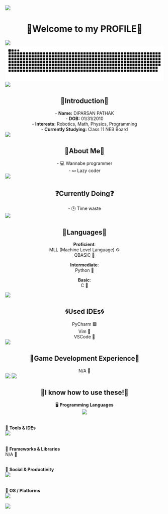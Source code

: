 <!--border line-->

<img src="https://user-images.githubusercontent.com/73097560/115834477-dbab4500-a447-11eb-908a-139a6edaec5c.gif">

<div align="center">
  <h1>👾Welcome to my PROFILE👾</h1>
</div>

<!--border line-->

<img src="https://user-images.githubusercontent.com/73097560/115834477-dbab4500-a447-11eb-908a-139a6edaec5c.gif">

<!--credit to vaxad for this amazing snake thing-->

<div align="center">
  <img  src="https://github.com/vaxad/vaxad/blob/main/grid-snake.svg"
       alt="yoinked from github.com/vaxad" /></a>
</div>

<!--border line-->
<img src="https://user-images.githubusercontent.com/73097560/115834477-dbab4500-a447-11eb-908a-139a6edaec5c.gif">

<div align="center">
  <h2><b>📝Introduction📝</b></h2>
</div>

<div align="center">
  - <b>Name:</b> DIPARSAN PATHAK<br>
  - <b>DOB:</b> 01/31/2010<br>
  - <b>Interests:</b> Robotics, Math, Physics, Programming<br>
  - <b>Currently Studying:</b> Class 11 NEB Board<br>
</div>

<!--border line-->
<img src="https://user-images.githubusercontent.com/73097560/115834477-dbab4500-a447-11eb-908a-139a6edaec5c.gif">

<div align="center">
  <h2><b>👀About Me👀</b></h2>
</div>

<div align="center">
    - 💻 Wannabe programmer<br>
    - 💤 Lazy coder<br>
</div>

<!--border line-->
<img src="https://user-images.githubusercontent.com/73097560/115834477-dbab4500-a447-11eb-908a-139a6edaec5c.gif">

<div align="center">
  <h2><b>❓Currently Doing❓</b></h2>
</div>

<div align="center">
  - 🕒 Time waste<br>
</div>

<!--border line-->
<img src="https://user-images.githubusercontent.com/73097560/115834477-dbab4500-a447-11eb-908a-139a6edaec5c.gif">

<div align="center">
  <h2><b>🦚Languages🦚</b></h2>
</div>

<div align="center">
  <p>
    <b>Proficient</b>:<br>
    MLL (Machine Level Language) ⚙️<br>
    QBASIC 👴<br>
  </p>
  <p>
    <b>Intermediate</b>:<br>
    Python 🐍<br>
  </p>
  <p>
    <b>Basic</b>:<br>
    C 💪<br>
  </p>
</div>

<!--border line-->
<img src="https://user-images.githubusercontent.com/73097560/115834477-dbab4500-a447-11eb-908a-139a6edaec5c.gif">

<div align="center">
  <h2><b>🌀Used IDEs🌀</b></h2>
</div>

<div align="center">
  PyCharm 🟩<br>
  Vim 🗿<br>
  VSCode 🔹<br>
</div>

<!--border line-->
<img src="https://user-images.githubusercontent.com/73097560/115834477-dbab4500-a447-11eb-908a-139a6edaec5c.gif">

<div align="center">
  <h2><b>🎲Game Development Experience🎲</b></h2>
</div>

<div align="center">
    N/A 🚫<br>
</div>

<!--border line-->
<img src="https://user-images.githubusercontent.com/73097560/115834477-dbab4500-a447-11eb-908a-139a6edaec5c.gif">

<!--border line-->
<img src="https://user-images.githubusercontent.com/73097560/115834477-dbab4500-a447-11eb-908a-139a6edaec5c.gif">

<div align="center">
  <h2><b>🌌I know how to use these!🌌</b></h2>
</div>

<!--fixed skillicons layout-->

<p align="center">
  🖥️ <b>Programming Languages</b><br>
  <img src="https://skillicons.dev/icons?i=python,c,html,css&perline=7"><br><br>

  🧠 <b>Tools & IDEs</b><br>
  <img src="https://skillicons.dev/icons?i=vscode,vim,pycharm,github,git&perline=7"><br><br>

  🧰 <b>Frameworks & Libraries</b><br>
  N/A 🚫<br><br>

  💬 <b>Social & Productivity</b><br>
  <img src="https://skillicons.dev/icons?i=discord,notion,gmail,twitter,instagram&perline=7"><br><br>

  🧩 <b>OS / Platforms</b><br>
  <img src="https://skillicons.dev/icons?i=linux,windows,apple&perline=7"><br>
</p>

<!--border line-->
<img src="https://user-images.githubusercontent.com/73097560/115834477-dbab4500-a447-11eb-908a-139a6edaec5c.gif">

